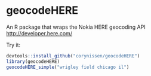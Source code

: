 geocodeHERE
===========

An R package that wraps the Nokia HERE geocoding API  
http://developer.here.com/

Try it: 
```R  
devtools::install_github("corynissen/geocodeHERE")  
library(geocodeHERE)
geocodeHERE_simple("wrigley field chicago il")
```

